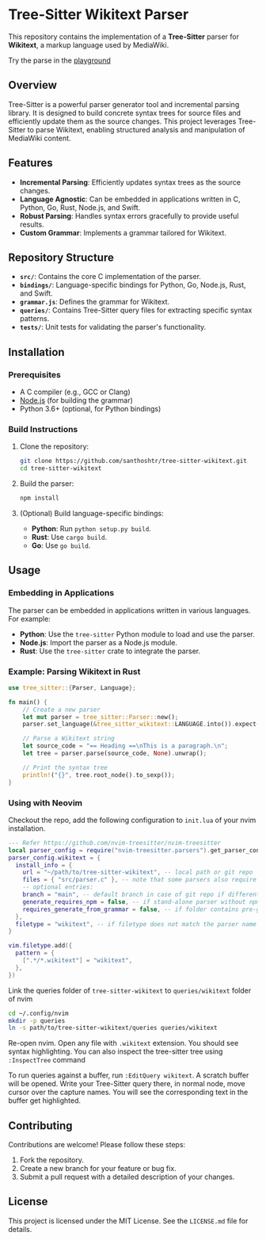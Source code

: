 # Tree-Sitter Wikitext Parser

This repository contains the implementation of a **Tree-Sitter** parser for **Wikitext**, a markup language used by MediaWiki.

Try the parse in the [playground](https://tree-sitter-wikitext.toolforge.org/)

## Overview

Tree-Sitter is a powerful parser generator tool and incremental parsing library. It is designed to build concrete syntax trees for source files and efficiently update them as the source changes. This project leverages Tree-Sitter to parse Wikitext, enabling structured analysis and manipulation of MediaWiki content.

## Features

- **Incremental Parsing**: Efficiently updates syntax trees as the source changes.
- **Language Agnostic**: Can be embedded in applications written in C, Python, Go, Rust, Node.js, and Swift.
- **Robust Parsing**: Handles syntax errors gracefully to provide useful results.
- **Custom Grammar**: Implements a grammar tailored for Wikitext.

## Repository Structure

- **`src/`**: Contains the core C implementation of the parser.
- **`bindings/`**: Language-specific bindings for Python, Go, Node.js, Rust, and Swift.
- **`grammar.js`**: Defines the grammar for Wikitext.
- **`queries/`**: Contains Tree-Sitter query files for extracting specific syntax patterns.
- **`tests/`**: Unit tests for validating the parser's functionality.

## Installation

### Prerequisites

- A C compiler (e.g., GCC or Clang)
- [Node.js](https://nodejs.org/) (for building the grammar)
- Python 3.6+ (optional, for Python bindings)

### Build Instructions

1. Clone the repository:

   ```bash
   git clone https://github.com/santhoshtr/tree-sitter-wikitext.git
   cd tree-sitter-wikitext
   ```

2. Build the parser:

   ```bash
   npm install
   ```

3. (Optional) Build language-specific bindings:
   - **Python**: Run `python setup.py build`.
   - **Rust**: Use `cargo build`.
   - **Go**: Use `go build`.

## Usage

### Embedding in Applications

The parser can be embedded in applications written in various languages. For example:

- **Python**: Use the `tree-sitter` Python module to load and use the parser.
- **Node.js**: Import the parser as a Node.js module.
- **Rust**: Use the `tree-sitter` crate to integrate the parser.

### Example: Parsing Wikitext in Rust

```rust
use tree_sitter::{Parser, Language};

fn main() {
    // Create a new parser
    let mut parser = tree_sitter::Parser::new();
    parser.set_language(&tree_sitter_wikitext::LANGUAGE.into()).expect("Error loading wikitext grammar");

    // Parse a Wikitext string
    let source_code = "== Heading ==\nThis is a paragraph.\n";
    let tree = parser.parse(source_code, None).unwrap();

    // Print the syntax tree
    println!("{}", tree.root_node().to_sexp());
}
```

### Using with Neovim

Checkout the repo, add the following configuration to `init.lua` of your nvim installation.

```lua
--- Refer https://github.com/nvim-treesitter/nvim-treesitter
local parser_config = require("nvim-treesitter.parsers").get_parser_configs()
parser_config.wikitext = {
  install_info = {
    url = "~/path/to/tree-sitter-wikitext", -- local path or git repo
    files = { "src/parser.c" }, -- note that some parsers also require src/scanner.c or src/scanner.cc
    -- optional entries:
    branch = "main", -- default branch in case of git repo if different from master
    generate_requires_npm = false, -- if stand-alone parser without npm dependencies
    requires_generate_from_grammar = false, -- if folder contains pre-generated src/parser.c
  },
  filetype = "wikitext", -- if filetype does not match the parser name
}

vim.filetype.add({
  pattern = {
    [".*/*.wikitext"] = "wikitext",
  },
})
```

Link the queries folder of `tree-sitter-wikitext` to `queries/wikitext` folder of nvim

```bash
cd ~/.config/nvim
mkdir -p queries
ln -s path/to/tree-sitter-wikitext/queries queries/wikitext
```

Re-open nvim. Open any file with `.wikitext` extension. You should see syntax highlighting. You can also inspect the tree-sitter tree using `:InspectTree` command

To run queries against a buffer, run `:EditQuery wikitext`. A scratch buffer will be opened. Write your Tree-Sitter query there, in normal node, move cursor over the capture names. You will see the corresponding text in the buffer get highlighted.

## Contributing

Contributions are welcome! Please follow these steps:

1. Fork the repository.
2. Create a new branch for your feature or bug fix.
3. Submit a pull request with a detailed description of your changes.

## License

This project is licensed under the MIT License. See the `LICENSE.md` file for details.
